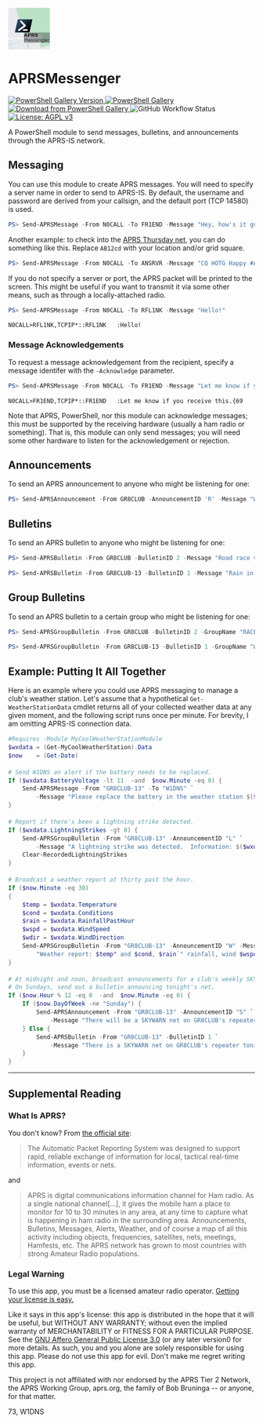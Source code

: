 ![APRSMessenger logo](https://raw.githubusercontent.com/rhymeswithmogul/APRSMessenger/main/icon/APRSMessenger.png)

# APRSMessenger

[![PowerShell Gallery Version](https://img.shields.io/powershellgallery/v/APRSMessenger)
 ![PowerShell Gallery](https://img.shields.io/powershellgallery/p/APRSMessenger)
 ![Download from PowerShell Gallery](https://img.shields.io/powershellgallery/dt/APRSMessenger)
](https://www.powershellgallery.com/packages/APRSMessenger/)
![GitHub Workflow Status](https://img.shields.io/github/actions/workflow/status/rhymeswithmogul/APRSMessenger/run-pester-tests.yaml)
[![License: AGPL v3](https://img.shields.io/badge/License-AGPL_v3-blue.svg)](https://www.gnu.org/licenses/agpl-3.0)

A PowerShell module to send messages, bulletins, and announcements through the APRS-IS network.

## Messaging
You can use this module to create APRS messages.  You will need to specify a server name in order to send to APRS-IS.  By default, the username and password are derived from your callsign, and the default port (TCP 14580) is used.

```powershell
PS> Send-APRSMessage -From N0CALL -To FR1END -Message "Hey, how's it going?" -Server noam.aprs2.net
```

Another example:  to check into the [APRS Thursday net](https://aprsph.net/aprsthursday/), you can do something like this.  Replace `AB12cd` with your location and/or grid square.

```powershell
PS> Send-APRSMessage -From N0CALL -To ANSRVR -Message "CQ HOTG Happy #APRSThursday from AB12cd" -Server rotate.aprs2.net
```

If you do not specify a server or port, the APRS packet will be printed to the screen.  This might be useful if you want to transmit it via some other means, such as through a locally-attached radio.

```powershell
PS> Send-APRSMessage -From N0CALL -To RFL1NK -Message "Hello!"
```
```
N0CALL>RFL1NK,TCPIP*::RFL1NK   :Hello!
```

### Message Acknowledgements
To request a message acknowledgement from the recipient, specify a message identifer with the `-Acknowledge` parameter.

```powershell
PS> Send-APRSMessage -From N0CALL -To FR1END -Message "Let me know if you receive this." -Acknowledgement 69
```
```
N0CALL>FR1END,TCPIP*::FR1END   :Let me know if you receive this.{69
```

Note that APRS, PowerShell, nor this module can acknowledge messages; this must be supported by the receiving hardware (usually a ham radio or something).  That is, this module can only send messages;  you will need some other hardware to listen for the acknowledgement or rejection.


## Announcements
To send an APRS announcement to anyone who might be listening for one:
```powershell
PS> Send-APRSAnnouncement -From GR8CLUB -AnnouncementID 'R' -Message "We will be providing communications for the road race on Sunday."
```

## Bulletins
To send an APRS bulletin to anyone who might be listening for one:
```powershell
PS> Send-APRSBulletin -From GR8CLUB -BulletinID 2 -Message "Road race volunteers, listen to bulletins with group name RACE."
```
```powershell
PS> Send-APRSBulletin -From GR8CLUB-13 -BulletinID 1 -Message "Rain in the forecast later. Should not affect road race."
```

## Group Bulletins
To send an APRS bulletin to a certain group who might be listening for one:
```powershell
PS> Send-APRSGroupBulletin -From GR8CLUB -BulletinID 2 -GroupName "RACE" -Message "Road race traffic net on 146.55 MHz simplex. W1DNS handling emcomm."
```
```powershell
PS> Send-APRSGroupBulletin -From GR8CLUB-13 -BulletinID 1 -GroupName "WX" -Message "There will be a SKYWARN net on the repeater tonight at 8:00 PM."
```

## Example: Putting It All Together
Here is an example where you could use APRS messaging to manage a club's weather station.  Let's assume that a hypothetical `Get-WeatherStationData` cmdlet returns all of your collected weather data at any given moment, and the following script runs once per minute.  For brevity, I am omitting APRS-IS connection data.

```powershell
#Requires -Module MyCoolWeatherStationModule
$wxdata = (Get-MyCoolWeatherStation).Data
$now    = (Get-Date)

# Send W1DNS an alert if the battery needs to be replaced.
If ($wxdata.BatteryVoltage -lt 11  -and  $now.Minute -eq 0) {
	Send-APRSMessage -From "GR8CLUB-13" -To "W1DNS" `
		-Message "Please replace the battery in the weather station $($wxdata.Name)."
}

# Report if there's been a lightning strike detected.
If ($wxdata.LightningStrikes -gt 0) {
	Send-APRSGroupBulletin -From "GR8CLUB-13" -AnnouncementID "L" `
		-Message "A lightning strike was detected.  Information: $($wxdata.LightningStrikes[0])"
	Clear-RecordedLightningStrikes
}

# Broadcast a weather report at thirty past the hour.
If ($now.Minute -eq 30)
{
	$temp = $wxdata.Temperature
	$cond = $wxdata.Conditions
	$rain = $wxdata.RainfallPastHour
	$wspd = $wxdata.WindSpeed
	$wdir = $wxdata.WindDirection
	Send-APRSGroupBulletin -From "GR8CLUB-13" -AnnouncementID "W" -Message `
		"Weather report: $temp° and $cond, $rain`" rainfall, wind $wspd MPH from $wdir."
}

# At midnight and noon, broadcast announcements for a club's weekly SKYWARN net.
# On Sundays, send out a bulletin announcing tonight's net.
If ($now.Hour % 12 -eq 0  -and  $now.Minute -eq 0) {
	If ($now.DayOfWeek -ne "Sunday") {
		Send-APRSAnnouncement -From "GR8CLUB-13" -AnnouncementID "S" `
			-Message "There will be a SKYWARN net on GR8CLUB's repeater Sunday at 8:00 PM."
	} Else {
		Send-APRSBulletin -From "GR8CLUB-13" -BulletinID 1 `
			-Message "There is a SKYWARN net on GR8CLUB's repeater tonight at 8:00 PM."
	}
}
```

***

## Supplemental Reading

### What Is APRS?
You don't know?  From [the official site](http://aprs.org):
> The Automatic Packet Reporting System was designed to support rapid, reliable exchange of information for local, tactical real-time information, events or nets.

and

> APRS is digital communications information channel for Ham radio. As a single national channel[…], it gives the mobile ham a place to monitor for 10 to 30 minutes in any area, at any time to capture what is happening in ham radio in the surrounding area. Announcements, Bulletins, Messages, Alerts, Weather, and of course a map of all this activity including objects, frequencies, satellites, nets, meetings, Hamfests, etc. The APRS network has grown to most countries with strong Amateur Radio populations. 


### Legal Warning
To use this app, you must be a licensed amateur radio operator.  [Getting your license is easy.](https://hamstudy.org/)

Like it says in this app's license: this app is distributed in the hope that it will be useful, but WITHOUT ANY WARRANTY; without even the implied warranty of MERCHANTABILITY or FITNESS FOR A PARTICULAR PURPOSE. See the [GNU Affero General Public License 3.0](https://www.gnu.org/licenses/agpl-3.0.html) (or any later version0 for more details. As such, you and you alone are solely responsible for using this app. Please do not use this app for evil. Don't make me regret writing this app.

This project is not affiliated with nor endorsed by the APRS Tier 2 Network, the APRS Working Group, aprs.org, the family of Bob Bruninga -- or anyone, for that matter.

73, W1DNS